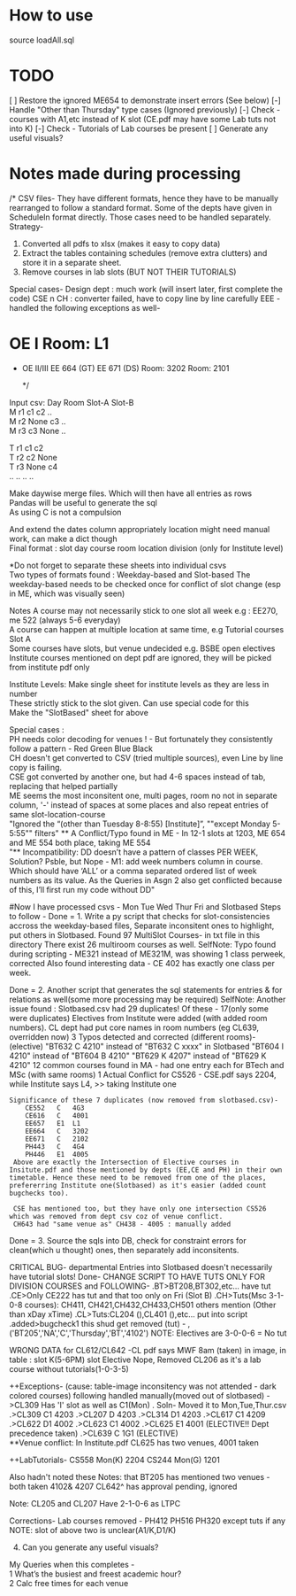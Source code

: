 # How to use
source loadAll.sql

# TODO 
[ ] Restore the ignored ME654 to demonstrate insert errors (See below)
[-] Handle "Other than Thursday" type cases (Ignored previously)
[-] Check - courses with A1,etc instead of K slot (CE.pdf may have some Lab tuts not into K)
[-] Check - Tutorials of Lab courses be present
[ ] Generate any useful visuals?

# Notes made during processing 
/*
CSV files-
They have different formats, hence they have to be manually rearranged to follow a standard format. 
Some of the depts have given in ScheduleIn format directly. Those cases need to be handled separately.
Strategy-
1. Converted all pdfs to xlsx (makes it easy to copy data)
2. Extract the tables containing schedules (remove extra clutters) and store it in a separate sheet.
3. Remove courses in lab slots (BUT NOT THEIR TUTORIALS)

Special cases-
Design dept : much work (will insert later, first complete the code)
CSE n CH : converter failed, have to copy line by line carefully
EEE - handled the following exceptions as well-
# OE I	Room: L1	
* OE II/III	EE 664 (GT)	EE 671 (DS)
	Room: 3202	Room: 2101

	*/

Input csv:  Day Room Slot-A Slot-B    
M r1 c1 c2 ..   
M r2 None c3 ..   
M r3 c3 None ..   

T r1 c1 c2    
T r2 c2 None    
T r3 None c4    
.. .. .. ..    

Make daywise merge files. Which will then have all entries as rows        
Pandas will be useful to generate the sql        
As using C is not a compulsion        

And extend the dates column appropriately      location might need manual work, can make a dict though  
Final format :   slot day course room location division (only for Institute level)


*Do not forget to separate these sheets into individual csvs        
Two types of formats found : Weekday-based and Slot-based
The weekday-based needs to be checked once for conflict of slot change (esp in ME, which was visually seen)
    

Notes A course may not necessarily stick to one slot all week e.g : EE270, me 522 (always 5-6 everyday)       
A course can happen at multiple location at same time, e.g Tutorial courses Slot A       
Some courses have slots, but venue undecided e.g. BSBE open electives       
Institute courses mentioned on dept pdf are ignored, they will be picked from institute pdf only       

Institute Levels: Make single sheet for institute levels as they are less in number     
These strictly stick to the slot given. Can use special code for this      
Make the "SlotBased" sheet for above      

Special cases :       
PH needs color decoding for venues ! - But fortunately they consistently follow a pattern - Red Green Blue Black       
CH doesn't get converted to CSV (tried multiple sources), even Line by line copy is failing.       
CSE got converted by another one, but had 4-6 spaces instead of tab, replacing that helped partially       
ME seems the most inconsitent one,  multi pages, room no not in separate column, '-' instead of spaces at some places and also repeat entries of same slot-location-course       
"Ignored the “(other than Tuesday 8-8:55) [Institute]”, ""except Monday 5-5:55"" filters"
** A Conflict/Typo found in ME - In 12-1 slots at 1203, ME 654 and ME 554 both place, taking ME 554       
"** Incompatibility: DD doesn’t have a pattern of classes PER WEEK,
Solution?
Psble, but Nope - M1: add week numbers column in course. Which should have ‘ALL’ or a comma separated ordered list of week numbers as its value. 
As the Queries in Asgn 2 also get conflicted because of this, I’ll first run my code without DD"

#Now I have processed csvs - Mon Tue Wed Thur Fri and Slotbased
Steps to follow - 
Done = 1. Write a py script that checks for slot-consistencies accross the weekday-based files, Separate inconsitent ones to highlight, put others in Slotbased.
Found 97 MultiSlot Courses- in txt file in this directory
There exist 26 multiroom courses as well.
SelfNote: 
	Typo found during scripting - ME321 instead of ME321M, was showing 1 class perweek, corrected
	Also found interesting data - CE 402 has exactly one class per week.

Done = 2. Another script that generates the sql statements for entries &  for relations as well(some more processing may be required)
SelfNote: Another issue found : 
	Slotbased.csv had 29 duplicates! Of these -
	17(only some were duplicates) Electives from Institute were added (with added room numbers). 
		CL dept had put core names in room numbers (eg CL639, overridden now)
	3 Typos detected and corrected (different rooms)- 
		(elective) "BT632	C	4210" instead of "BT632	C	xxxx" in Slotbased
		"BT604	I	4210" instead of "BT604	B	4210"
		"BT629	K	4207" instead of "BT629	K	4210"
	12 common courses found in MA - had one entry each for BTech and MSc (with same rooms)
	1 Actual Conflict for CS526 - CSE.pdf says 2204, while Institute says L4, >> taking Institute one

	Significance of these 7 duplicates (now removed from slotbased.csv)-
		CE552	C	4G3
		CE616	C	4001
		EE657	E1	L1
		EE664	C	3202
		EE671	C	2102
		PH443	C	4G4
		PH446	E1	4005		
	 Above are exactly the Intersection of Elective courses in Insitute.pdf and those mentioned by depts (EE,CE and PH) in their own timetable. Hence these need to be removed from one of the places, prefererring Institute one(Slotbased) as it's easier (added count bugchecks too).

	 CSE has mentioned too, but they have only one intersection CS526 which was removed from dept csv coz of venue conflict.
	 CH643 had "same venue as" CH438 - 4005 : manually added

Done = 3. Source the sqls into DB, check for constraint errors for clean(which u thought) ones, then separately add inconsitents.

CRITICAL BUG-
departmental Entries into Slotbased  doesn't necessarily have tutorial slots!
Done- CHANGE SCRIPT TO HAVE TUTS ONLY FOR DIVISION COURSES and FOLLOWING-
	.BT>BT208,BT302,etc... have tut 
	.CE>Only CE222 has tut and that too only on Fri (Slot B)
	.CH>Tuts(Msc 3-1-0-8 courses): CH411, CH421,CH432,CH433,CH501 others mention (Other than xDay xTime)
	.CL>Tuts:CL204 (),CL401 (),etc... put into script
	.added>bugcheck1 this shud get removed (tut) - ,('BT205','NA','C','Thursday','BT','4102')
NOTE: Electives are 3-0-0-6 = No tut

WRONG DATA for CL612/CL642
 -CL pdf says MWF 8am (taken) in image, in table : slot K(5-6PM) slot Elective 
 Nope, Removed CL206 as it's a lab course without tutorials(1-0-3-5)

++Exceptions-
(cause: table-image inconsitency was not attended - dark colored courses)
	following handled manually(moved out of slotbased) -
	>CL309 Has 'I' slot as well as C1(Mon) . Soln- Moved it to Mon,Tue,Thur.csv
	.>CL309	C1	4203
	.>CL207	D	4203
	.>CL314	D1	4203
	.>CL617	C1	4209
	.>CL622	D1	4002
	.>CL623	C1	4002
	.>CL625	E1	4001 (ELECTIVE!! Dept precedence taken)
	.>CL639	C	1G1 (ELECTIVE)	
**Venue conflict: In Institute.pdf CL625 has two venues, 4001 taken

++LabTutorials-
CS558 Mon(K) 2204
CS244 Mon(G) 1201


Also hadn't noted these Notes:
	that BT205 has mentioned two venues - both taken 4102& 4207
	CL642^ has approval pending, ignored

Note: CL205 and CL207 Have 2-1-0-6 as LTPC

Corrections-
Lab courses removed - PH412 PH516 PH320 except tuts if any
NOTE: slot of above two is unclear(A1/K,D1/K)


4. Can you generate any useful visuals?

My Queries when this completes -         
1 What’s the busiest and freest academic hour?       
2 Calc free times for each venue   
